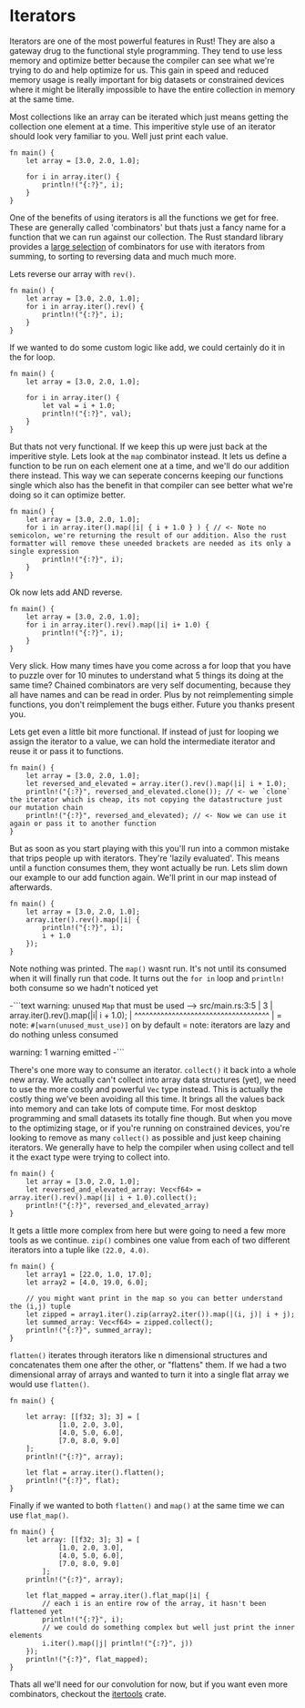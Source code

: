 # Iterators

Iterators are one of the most powerful features in Rust! They are also a gateway drug to the functional style programming. They tend to use less memory and optimize better because the compiler can see what we're trying to do and help optimize for us. This gain in speed and reduced memory usage is really important for big datasets or constrained devices where it might be literally impossible to have the entire collection in memory at the same time.

Most collections like an array can be iterated which just means getting the collection one element at a time. This imperitive style use of an iterator should look very familiar to you. Well just print each value.

```rust,editable
fn main() {
    let array = [3.0, 2.0, 1.0];

    for i in array.iter() {
        println!("{:?}", i);
    }
}
```

One of the benefits of using iterators is all the functions we get for free. These are generally called 'combinators' but thats just a fancy name for a function that we can run against our collection. The Rust standard library provides a [large selection](https://doc.rust-lang.org/std/iter/trait.Iterator.html) of combinators for use with iterators from summing, to sorting to reversing data and much much more.

Lets reverse our array with `rev()`.

```rust,editable
fn main() {
    let array = [3.0, 2.0, 1.0];
    for i in array.iter().rev() {
        println!("{:?}", i);
    }
}
```

If we wanted to do some custom logic like add, we could certainly do it in the for loop.

```rust,editable
fn main() {
    let array = [3.0, 2.0, 1.0];

    for i in array.iter() {
        let val = i + 1.0;
        println!("{:?}", val);
    }
}
```

 But thats not very functional. If we keep this up were just back at the imperitive style. Lets look at the `map` combinator instead. It lets us define a function to be run on each element one at a time, and we'll do our addition there instead. This way we can seperate concerns keeping our functions single which also has the benefit in that compiler can see better what we're doing so it can optimize better.

```rust,editable
fn main() {
    let array = [3.0, 2.0, 1.0];
    for i in array.iter().map(|i| { i + 1.0 } ) { // <- Note no semicolon, we're returning the result of our addition. Also the rust formatter will remove these uneeded brackets are needed as its only a single expression
        println!("{:?}", i);
    }
}
```

Ok now lets add AND reverse.

```rust,editable
fn main() {
    let array = [3.0, 2.0, 1.0];
    for i in array.iter().rev().map(|i| i+ 1.0) {
        println!("{:?}", i);
    }
}
```

Very slick. How many times have you come across a for loop that you have to puzzle over for 10 minutes to understand what 5 things its doing at the same time? Chained combinators are very self documenting, because they all have names and can be read in order. Plus by not reimplementing simple functions, you don't reimplement the bugs either. Future you thanks present you.

Lets get even a little bit more functional. If instead of just for looping we assign the iterator to a value, we can hold the intermediate iterator and reuse it or pass it to functions.

```rust,editable
fn main() {
    let array = [3.0, 2.0, 1.0];
    let reversed_and_elevated = array.iter().rev().map(|i| i + 1.0);
    println!("{:?}", reversed_and_elevated.clone()); // <- we `clone` the iterator which is cheap, its not copying the datastructure just our mutation chain
    println!("{:?}", reversed_and_elevated); // <- Now we can use it again or pass it to another function
}
```

But as soon as you start playing with this you'll run into a common mistake that trips people up with iterators. They're 'lazily evaluated'. This means until a function consumes them, they wont actually be run. Lets slim down our example to our add function again. We'll print in our map instead of afterwards.

```rust,editable
fn main() {
    let array = [3.0, 2.0, 1.0];
    array.iter().rev().map(|i| {
        println!("{:?}", i);
        i + 1.0
    });
}
```

Note nothing was printed. The `map()` wasnt run. It's not until its consumed when it will finally run that code. It turns out the `for in` loop and `println!` both consume so we hadn't noticed yet

-```text
warning: unused `Map` that must be used
 --> src/main.rs:3:5
  |
3 |     array.iter().rev().map(|i| i + 1.0);
  |     ^^^^^^^^^^^^^^^^^^^^^^^^^^^^^^^^^^^^
  |
  = note: `#[warn(unused_must_use)]` on by default
  = note: iterators are lazy and do nothing unless consumed

warning: 1 warning emitted
-```

There's one more way to consume an iterator. `collect()` it back into a whole new array. We actually can't collect into array data structures (yet), we need to use the more costly and powerful `Vec` type instead. This is actually the costly thing we've been avoiding all this time. It brings all the values back into memory and can take lots of compute time. For most desktop programming and small datasets its totally fine though. But when you move to the optimizing stage, or if you're running on constrained devices, you're looking to remove as many `collect()` as possible and just keep chaining iterators. We generally have to help the compiler when using collect and tell it the exact type were trying to collect into.

```rust,editable
fn main() {
    let array = [3.0, 2.0, 1.0];
    let reversed_and_elevated_array: Vec<f64> = array.iter().rev().map(|i| i + 1.0).collect();
    println!("{:?}", reversed_and_elevated_array)
}
```

It gets a little more complex from here but were going to need a few more tools as we continue.  `zip()` combines one value from each of two different iterators into a tuple like `(22.0, 4.0)`.

```rust,editable
fn main() {
    let array1 = [22.0, 1.0, 17.0];
    let array2 = [4.0, 19.0, 6.0];

    // you might want print in the map so you can better understand the (i,j) tuple
    let zipped = array1.iter().zip(array2.iter()).map(|(i, j)| i + j);
    let summed_array: Vec<f64> = zipped.collect();
    println!("{:?}", summed_array);
}
```

`flatten()` iterates through iterators like n dimensional structures and concatenates them one after the other, or "flattens" them. If we had a two dimensional array of arrays and wanted to turn it into a single flat array we would use `flatten()`.

```rust,editable
fn main() {

    let array: [[f32; 3]; 3] = [
            [1.0, 2.0, 3.0],
            [4.0, 5.0, 6.0],
            [7.0, 8.0, 9.0]
    ];
    println!("{:?}", array);

    let flat = array.iter().flatten();
    println!("{:?}", flat);
}
```

Finally if we wanted to both `flatten()` and `map()` at the same time we can use `flat_map()`.

```rust,editable
fn main() {
    let array: [[f32; 3]; 3] = [
            [1.0, 2.0, 3.0],
            [4.0, 5.0, 6.0],
            [7.0, 8.0, 9.0]
        ];
    println!("{:?}", array);

    let flat_mapped = array.iter().flat_map(|i| {
        // each i is an entire row of the array, it hasn't been flattened yet
        println!("{:?}", i);
        // we could do something complex but well just print the inner elements
        i.iter().map(|j| println!("{:?}", j))
    });
    println!("{:?}", flat_mapped);
}
```

 Thats all we'll need for our convolution for now, but if you want even more combinators, checkout the [itertools](https://docs.rs/itertools/0.8.0/itertools/) crate.
